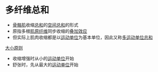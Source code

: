 # 多纤维总和

- [骨骼肌](骨骼肌.md)收缩[总和](总和.md)的[空间总和](空间总和.md)的形式
- 原指多根[肌原纤维](肌原纤维.md)同步收缩的[叠加效应](叠加效应.md)
- 但实际上肌肉收缩都是以[运动单位](运动单位.md)为基本单位，因此又称[多运动单位总和](多运动单位总和.md)

[大小原则](大小原则.md)
- 收缩增强时从小的[运动单位](运动单位.md)开始
- 舒张时，先从最大的[运动单位](运动单位.md)开始
